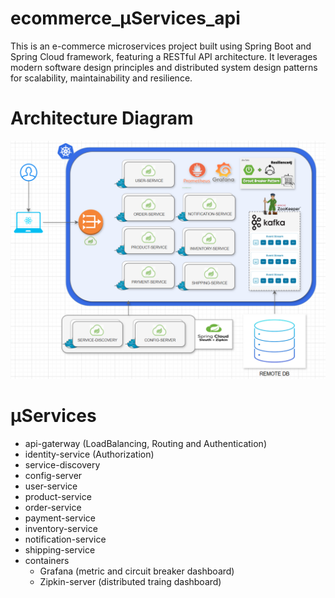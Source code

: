 # ecommerce_μServices_api
This is an e-commerce microservices project built using Spring Boot and Spring Cloud framework, featuring a RESTful API architecture. It leverages modern software design principles and distributed system design patterns for scalability, maintainability and resilience.


# Architecture Diagram
![image](https://github.com/dexterousAniket/ecommerce_microservices_api/blob/main/app_architecture_v3.png)


# μServices
  - api-gaterway (LoadBalancing, Routing and Authentication)
  - identity-service (Authorization)
  - service-discovery
  - config-server
  - user-service
  - product-service
  - order-service
  - payment-service
  - inventory-service
  - notification-service
  - shipping-service
  - containers
      - Grafana (metric and circuit breaker dashboard)
      - Zipkin-server (distributed traing dashboard)
